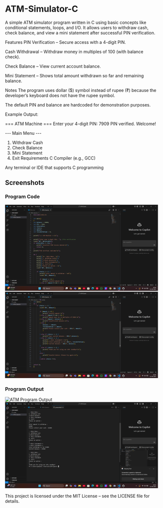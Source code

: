 # ATM-Simulator-C
A simple ATM simulator program written in C using basic concepts like conditional statements, loops, and I/O.
It allows users to withdraw cash, check balance, and view a mini statement after successful PIN verification.

Features
PIN Verification – Secure access with a 4-digit PIN.

Cash Withdrawal – Withdraw money in multiples of 100 (with balance check).

Check Balance – View current account balance.

Mini Statement – Shows total amount withdrawn so far and remaining balance.

Notes
The program uses dollar ($) symbol instead of rupee (₹) because the developer’s keyboard does not have the rupee symbol.

The default PIN and balance are hardcoded for demonstration purposes.

Example Output:

=== ATM Machine ===
Enter your 4-digit PIN: 7909
PIN verified. Welcome!

--- Main Menu ---
1. Withdraw Cash
2. Check Balance
3. Mini Statement
4. Exit
Requirements
C Compiler (e.g., GCC)

Any terminal or IDE that supports C programming

## Screenshots

### Program Code
![ATM Program Code](https://github.com/Sundaram790/ATM-Simulator-C/blob/main/Screenshot%2001.png?raw=true)
![ATM Program Code](https://github.com/Sundaram790/ATM-Simulator-C/blob/main/Screenshot%2002.png?raw=true)

### Program Output
![ATM Program Output]()
![ATM Program Output](https://github.com/Sundaram790/ATM-Simulator-C/blob/main/Screenshot%2004.png?raw=true)


This project is licensed under the MIT License – see the LICENSE file for details.
